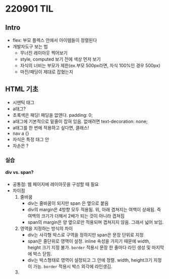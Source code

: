 # 220901 TIL

## Intro

- flex: 부모 플렉스 안에서 아이템들이 정렬된다 
- 개발자도구 보는 법
  - 무너진 레이아웃 찍어보기 
  - style, computed 보기 전에 색상 먼저 보기
  - 자식의 너비는 부모가 제한(ex.부모 500px라면, 자식 100%인 경우 500px)
  - 마진/패딩이 제대로 잡혔는지

## HTML 기초

- 시맨틱 태그 
- a태그?
- 초록색은 패딩! 패딩을 없앤다. padding: 0;
- a태그에 기본적으로 밑줄이 잡혀 있음. 없애려면 text-decoration: none;
- a태그를 한 번에 적용하고 싶다면, 클래스!
- nav a {}
- 자식은 특정 태그 안
- 자손은 ?

### 실습

#### div vs. span?

- 공통점: 웹 페이지에 레이아웃을 구성할 때 필요
- 차이점
  1. 줄바꿈
     - div는 줄바꿈이 되지만 span 은 옆으로 붙음
     - div의 margin은 4방향 모두 적용됨. 위, 아래 겹쳐지는 여백이 상쇄됨. 즉 여백의 크기가 더해서 2배가 되는 것이 아니라 겹쳐짐
     - span의 margin은 양 옆으로만 적용되며 겹쳐지지 않음. 그래서 넓어 보임.
  2. 영역을 지정하는 방식의 차이
     - div는 사각형 박스로 구역을 정하지만 span은 문장 단위로 지정
     - span은 줄단위로 영역이 설정. inline 속성을 가지기 때문에 width, height 크기 지정 불가. `border` 적용시 문장 한 줄마다 라인 생성 및 마지막에 박스 닫힘.
     - div는  박스형태로 영역이 설정되고 그 안에 정렬. width, height크기 지정이 가능. `border` 적용시 박스 외각에 라인생김.
  3. 